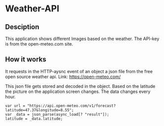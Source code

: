 # Weather-API
## Desciption
This application shows different Images based on the weather. The API-key is from the open-meteo.com site.

## How it works
It requests in the HTTP-aysnc event of an object a json file from the free open source weather api.
Link: https://open-meteo.com/

This json file gets stored and decoded in the object. Based on the latitude the picture on the application screen changes.
The data changes every hour.

```
var url = "https://api.open-meteo.com/v1/forecast?latitude=47.37&longitude=8.55";
var _data = json_parse(async_load[? "result"]);
latitude = _data.latitude;
```
